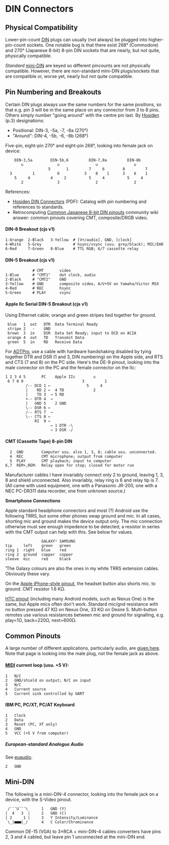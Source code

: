 DIN Connectors
==============

Physical Compatibility
----------------------

Lower-pin-count [DIN] plugs can usually (not always) be plugged into
higher-pin-count sockets. One notable bug is that there exist 268°
(Commodore) and 270° (Japanese 8-bit) 8-pin DIN sockets that are
nearly, but not quite, physically compatible.

_Standard_ [mini-DIN] are keyed so different pincounts are not
physically compatible. However, there are non-standard mini-DIN
plugs/sockets that are compatible or, worse yet, nearly but not quite
compatible.


Pin Numbering and Breakouts
---------------------------

Certain DIN plugs always use the same numbers for the same positions,
so that e.g. pin 3 will be in the same place on any connector from 3
to 8 pins. Others simply number "going around" with the centre pin
last. By [Hosiden][] (p.3) designations:
- Positional: DIN-3, -5a, -7, -8a (270°)
- "Around": DIN-4, -5b, -6, -8b (268°)

Five-pin, eight-pin 270° and eight-pin 268°, looking into female jack
on device:

        DIN-3,5a        DIN-5b,6         DIN-7,8a         DIN-8b
           ∪               ∪                ∪                ∪
                       5       1         7     6        8         7
      3         1          6           3    8    1      3    6    1
        5     4         4     2          5     4          5     4
           2               3                2                2

References:
- [Hosiden DIN Connectors][hosiden] (PDF): Catalog with pin numbering and
  references to standards.
- Retrocomputing [Common Japanese 8-bit DIN pinouts][rc 12255] community
  wiki answer: common pinouts covering CMT, composite/DRGB video.

#### DIN-8 Breakout (cjs v1)

    1-Orange  2-Black   3-Yellow  # [V+/audio], GND, [clock]
    4-White   5-Grey              # hsync/vsync (usu. grey/black); MIC/EAR
    6-Red     7-Green   8-Blue    # TTL RGB; 6/7 cassette relay

#### DIN-5 Breakout (cjs v1)

                # CMT       video
    1-Blue      # "CMT1"    dot clock, audio
    2-Black     # "CMT2"    GND
    3-Yellow    # GND       composite video, A/V+5V on Yamaha/Victor MSX
    4-Red       # REC       hsync
    5-Green     # PLAY      vsync

#### Apple IIc Serial DIN-5 Breakout (cjs v1)

Using Ethernet cable; orange and green stripes tied together for ground.

     blue   1  out   DTR  Data Terminal Ready
     stripe 2   -    GND
     brown  3  in    DSR  Data Set Ready; input to DCD on ACIA
     orange 4  out   TD   Transmit Data
     green  5  in    RD   Receive Data

For [ADTPro], use a cable with hardware handshaking disabled by tying
together DTR and DSR (1 and 3, DIN numbering) on the Apple side, and
RTS and CTS (7 and 8) on the PC side. Here's the DE-9 pinout, looking
into the male connector on the PC and the female connector on the IIc:

    1 2 3 4 5       PC    Apple IIc        ∪
     6 7 8 9                          3         1
             /-- DCD 1 ←                5     4
             |    RD 2 ←  4 TD             2
             |    TD 3  → 5 RD
             +-- DTR 4  →
             |   GND 5    2 GND
             \-- DSR 6 ←
             /-- RTS 7  →
             \-- CTS 8 ←
                 RI  9 ←
                        ← 1 DTR -\
                        → 3 DSR -/

#### CMT (Cassette Tape) 8-pin DIN

      2  GND        Computer usu. also 1, 3, 8; cable usu. unconnected.
      4  REC        CMT microphone; output from computer
      5  PLAY       CMT playback; input to computer
    6,7  REM+,REM-  Relay open for stop; closed for motor run

Manufacturer cables I have invariably connect only 2 to ground, leaving 1,
3, 8 and shield unconnected. Also invariably, relay ring is 6 and relay tip
is 7. (All came with used equipment, one with a Panasonic JR-200, one with
a NEC PC-DR311 data recorder, one from unknown source.)

__Smartphone Connections__

Apple standard headphone connectors and most (?) Android use the
following TRRS, but some other phones swap ground and mic. In all cases,
shorting mic and ground makes the device output only. The mic
connection otherwise must see enough impedence to be detected; a
resistor in series with the CMT output can help with this. See below
for values.

                    GALAXY¹ SAMSUNG
    tip     left    green   green
    ring 1  right   blue    red
    ring 2  ground  copper  copper
    sleeve  mic     red     black

¹The Galaxy colours are also the ones in my white TRRS extension
cables. Obviously these vary.

On the [Apple iPhone-style pinout][pru-iphone], the headset button
also shorts mic. to ground. CMT resistor 1.6 KΩ.

[HTC pinout][pru-htc] (including many Android models, such as Nexus
One) is the same, but Apple mics often don't work. Standard mic/gnd
resistance with no button pressed 47 KΩ on Nexus One, 33 KΩ on
Desire S. Multi-button remotes use various resistances between mic and
ground for signalling, e.g. play=1Ω, back=220Ω, next=600Ω.


Common Pinouts
--------------

A large number of different applications, particularly audio, are
[given here][e2k/din]. Note that page is looking into the male plug,
not the female jack as above.

#### [MIDI] current loop (usu. +5 V):

    1   N/C
    2   GND/shield on output; N/C on input
    3   N/C
    4   Current source
    5   Current sink controlled by UART

#### IBM PC, PC/XT, PC/AT Keyboard

    1   Clock
    2   Data
    3   Reset (PC, XT only)
    4   GND
    5   VCC (+5 V from computer)

##### European-standard Analogue Audio

See [euaudio].

    2   GND


Mini-DIN
--------

The following is a mini-DIN-4 connector, looking into the female jack
on a device, with the S-Video pinout.

     /¯¯¯U¯¯¯\      1   GND (Y)
    |  4   3  |     2   GND (C)
    | 2     1 |     3   Y Intensity/Luminance
     \_|■■■|_/      4   C Color/Chrominance

Common DE-15 (VGA) to 3×RCA + mini-DIN-4 cables converters have pins 2,
3 and 4 cabled, but leave pin 1 unconnected at the mini-DIN end.



<!-------------------------------------------------------------------->
[DIN]: https://en.wikipedia.org/wiki/DIN_connector
[adtpro]: http://adtpro.com/connectionsserial.html#DIN5
[hosiden]: https://www.hosiden.com/product/pdf/e_din.pdf
[mini-DIN]: https://en.wikipedia.org/wiki/Mini-DIN_connector
[pru-htc]: https://pinoutguide.com/HeadsetsHeadphones/htc_hd2_headphone_pinout.shtml
[pru-iphone]: https://pinouts.ru/HeadsetsHeadphones/iphone_headphone_pinout.shtml
[rc 12255]: https://retrocomputing.stackexchange.com/a/12255/7208

[MIDI]: https://en.wikipedia.org/wiki/MIDI#Electrical_specifications
[e2k/din]: https://www.electronics2000.co.uk/pin-out/dincon.php
[euaudio]: https://en.wikipedia.org/wiki/DIN_connector#Analog_audio
